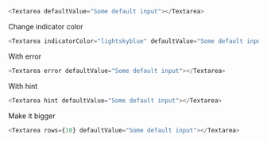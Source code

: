```javascript
<Textarea defaultValue="Some default input"></Textarea>
```
Change indicator color
```javascript
<Textarea indicatorColor="lightskyblue" defaultValue="Some default input"></Textarea>
```
With error
```javascript
<Textarea error defaultValue="Some default input"></Textarea>
```
With hint
```javascript
<Textarea hint defaultValue="Some default input"></Textarea>
```
Make it bigger
```javascript
<Textarea rows={10} defaultValue="Some default input"></Textarea>
```